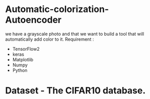 # Automatic-colorization-Autoencoder
we have a grayscale photo and that we want to build a tool that will automatically add color to it. 
Requirement :
* TensorFlow2
* keras
* Matplotlib
* Numpy 
* Python
# Dataset - The CIFAR10 database.
